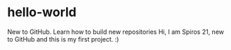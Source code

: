 # hello-world
New to GitHub. Learn how to build new repositories
Hi, I am Spiros 21, new to GitHub and this is my first project. :)
